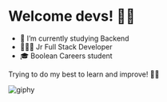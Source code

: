 # Welcome devs! 👋🏻

* 📖 I’m currently studying Backend
* 👨🏻‍💻 Jr Full Stack Developer
* 🎓 Boolean Careers student

Trying to do my best to learn and improve! 💪🏻


![giphy](https://user-images.githubusercontent.com/73042051/123301379-e18ed680-d51b-11eb-8952-decc9259630d.gif)

